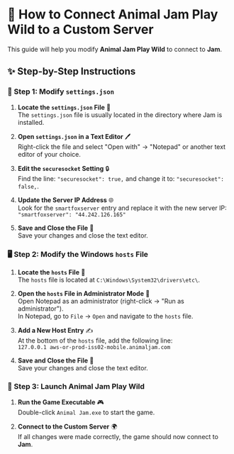 # 🐾 How to Connect Animal Jam Play Wild to a Custom Server

This guide will help you modify **Animal Jam Play Wild** to connect to **Jam**.

## ✨ Step-by-Step Instructions

### 📝 Step 1: Modify `settings.json`

1. **Locate the `settings.json` File** 📂  
   The `settings.json` file is usually located in the directory where Jam is installed.

2. **Open `settings.json` in a Text Editor** 🖊️  
   Right-click the file and select "Open with" -> "Notepad" or another text editor of your choice.

3. **Edit the `securesocket` Setting** 🔒  
   Find the line: `"securesocket": true,` and change it to: `"securesocket": false,`.

4. **Update the Server IP Address** 🌐  
   Look for the `smartfoxserver` entry and replace it with the new server IP:  
   `"smartfoxserver": "44.242.126.165"`

5. **Save and Close the File** 💾  
   Save your changes and close the text editor.

### 🖥️ Step 2: Modify the Windows `hosts` File

1. **Locate the `hosts` File** 📂  
   The `hosts` file is located at `C:\Windows\System32\drivers\etc\`.

2. **Open the `hosts` File in Administrator Mode** 🔑  
   Open Notepad as an administrator (right-click -> "Run as administrator").  
   In Notepad, go to `File` -> `Open` and navigate to the `hosts` file.

3. **Add a New Host Entry** ✍️  
   At the bottom of the `hosts` file, add the following line:  
   `127.0.0.1 aws-or-prod-iss02-mobile.animaljam.com`

4. **Save and Close the File** 💾  
   Save your changes and close the text editor.

### 🚀 Step 3: Launch Animal Jam Play Wild

1. **Run the Game Executable** 🎮  
   Double-click `Animal Jam.exe` to start the game.

2. **Connect to the Custom Server** 🌍  
   If all changes were made correctly, the game should now connect to **Jam**.